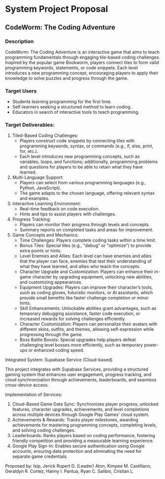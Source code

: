 # System Project Proposal

## CodeWorm: The Coding Adventure
### Description
CodeWorm: The Coding Adventure is an interactive game that aims to teach programming fundamentals through engaging tile-based coding challenges. Inspired by the popular game Bookworm, players connect tiles to form valid programming keywords, statements, or code snippets. Each level introduces a new programming concept, encouraging players to apply their knowledge to solve puzzles and progress through the game.

### Target Users
- Students learning programming for the first time.
- Self-learners seeking a structured method to learn coding.
- Educators in search of interactive tools to teach programming.
    
### Target Deliverables:
1. Tiled-Based Coding Challenges:
	- Players construct code snippets by connecting tiles with programming keywords, syntax, or commands (e.g., if, else, print, for, etc.).
	- Each level introduces new programming concepts, such as variables, loops, and functions; additionally, programming problems and questions for players to be able to retain what they have learned.
2. Multi-Language Support:
	- Players can select from various programming languages (e.g., Python, JavaScript).
	- The game adapts to the chosen language, offering relevant syntax and examples.
3. Interactive Learning Environment:
	- Real-time feedback on code execution.
	- Hints and tips to assist players with challenges.
4. Progress Tracking:
	- Players can monitor their progress through levels and concepts.
	- Summary reports on completed tasks and areas for improvement.
5. Game Concepts and Mechanics:
	- Time Challenges: Players complete coding tasks within a time limit.
	- Bonus Tiles: Special tiles (e.g., "debug" or "optimize") to provide extra points or hints.
	- Level Enemies and Allies: Each level can have enemies and allies that the player can face, enemies that test their understanding of what they have learned, and allies who teach the concepts.
	- Character Upgrade and Customization: Players can enhance their in-game character by upgrading equipment, unlocking new abilities, and customizing appearances.  
	- Equipment Upgrades: Players can improve their character’s tools, such as coding gloves, futuristic monitors, or AI assistants, which provide small benefits like faster challenge completion or minor hints.  
	- Skill Enhancements: Unlockable abilities grant advantages, such as temporary debugging assistance, faster code execution, or increased rewards for solving challenges efficiently.  
	- Character Customization: Players can personalize their avatars with different skins, outfits, and themes, allowing self-expression while progressing through the game.  
	- Boss Battle Boosts: Special upgrades help players defeat challenging level bosses more efficiently, such as temporary power-ups or enhanced coding speed. 

Integrated System: Supabase Service (Cloud-based)

This project integrates with Supabase Services, providing a structured gaming system that enhances user engagement, progress tracking, and cloud synchronization through achievements, leaderboards, and seamless cross-device access.

Implementation of Services:
1. Cloud-Based Game Data Sync: Synchronizes player progress, unlocked features, character upgrades, achievements, and level completions across multiple devices through Google Play Games' cloud system.
2. Achievements & Rewards: Tracks player milestones, awarding achievements for mastering programming concepts, completing levels, and solving coding challenges.
3. Leaderboards: Ranks players based on coding performance, fostering friendly competition and providing a measurable learning experience.
4. Google Play Sign-In: Enables secure authentication using Google accounts, ensuring data protection and eliminating the need for separate game credentials.

Proposed by:
Isip, Jerick Rupert D. (Leader)
Aton, Kimpee M.
Castillano, Geraldyn R.
Cortez, Hanny I.
Pantua, Ryan C.
Salibio, Cristian L.